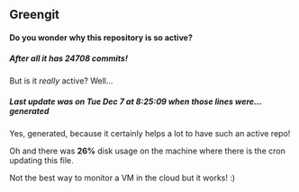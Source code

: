 ## Greengit

#### Do you wonder why this repository is so active?

##### After all it has 24708 commits!

But is it *really* active? Well...

##### Last update was on Tue Dec 7 at 8:25:09 when those lines were... generated

Yes, generated, because it certainly helps a lot to have such an active repo!

Oh and there was **26%** disk usage on the machine
where there is the cron updating this file.

Not the best way to monitor a VM in the cloud but it works! :)
